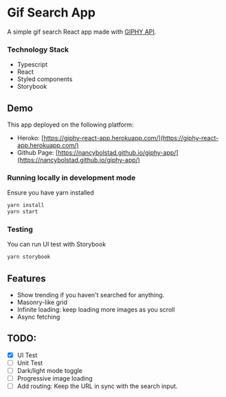 # Gif Search App

A simple gif search React app made with [GIPHY API](https://developers.giphy.com/docs/api).

### Technology Stack

- Typescript
- React
- Styled components
- Storybook

## Demo

This app deployed on the following platform:

- Heroko: [https://giphy-react-app.herokuapp.com/](https://giphy-react-app.herokuapp.com/)
- Github Page: [https://nancybolstad.github.io/giphy-app/](https://nancybolstad.github.io/giphy-app/)

### Running locally in development mode

Ensure you have yarn installed

```bash
yarn install
yarn start
```

### Testing

You can run UI test with Storybook

```bash
yarn storybook
```

## Features

- Show trending if you haven't searched for anything.
- Masonry-like grid
- Infinite loading: keep loading more images as you scroll
- Async fetching

## TODO:

- [x] UI Test
- [ ] Unit Test
- [ ] Dark/light mode toggle
- [ ] Progressive image loading
- [ ] Add routing: Keep the URL in sync with the search input.
